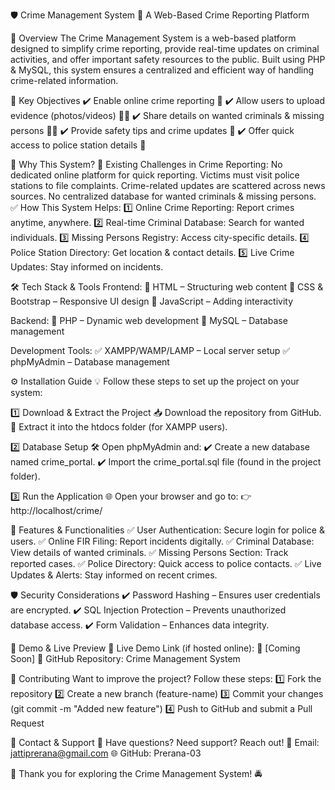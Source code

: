 🛡️ Crime Management System
🚓 A Web-Based Crime Reporting Platform

📌 Overview
The Crime Management System is a web-based platform designed to simplify crime reporting, provide real-time updates on criminal activities, and offer important safety resources to the public. Built using PHP & MySQL, this system ensures a centralized and efficient way of handling crime-related information.

🎯 Key Objectives
✔️ Enable online crime reporting 📝
✔️ Allow users to upload evidence (photos/videos) 📸🎥
✔️ Share details on wanted criminals & missing persons 🕵️‍♂️
✔️ Provide safety tips and crime updates 📢
✔️ Offer quick access to police station details 📍

🚨 Why This System?
🔴 Existing Challenges in Crime Reporting:
No dedicated online platform for quick reporting.
Victims must visit police stations to file complaints.
Crime-related updates are scattered across news sources.
No centralized database for wanted criminals & missing persons.
✅ How This System Helps:
1️⃣ Online Crime Reporting: Report crimes anytime, anywhere.
2️⃣ Real-time Criminal Database: Search for wanted individuals.
3️⃣ Missing Persons Registry: Access city-specific details.
4️⃣ Police Station Directory: Get location & contact details.
5️⃣ Live Crime Updates: Stay informed on incidents.

🛠️ Tech Stack & Tools
Frontend:
🔹 HTML – Structuring web content
🔹 CSS & Bootstrap – Responsive UI design
🔹 JavaScript – Adding interactivity

Backend:
🔸 PHP – Dynamic web development
🔸 MySQL – Database management

Development Tools:
✅ XAMPP/WAMP/LAMP – Local server setup
✅ phpMyAdmin – Database management

⚙️ Installation Guide
💡 Follow these steps to set up the project on your system:

1️⃣ Download & Extract the Project
📥 Download the repository from GitHub.
📂 Extract it into the htdocs folder (for XAMPP users).

2️⃣ Database Setup
🛠️ Open phpMyAdmin and:
✔️ Create a new database named crime_portal.
✔️ Import the crime_portal.sql file (found in the project folder).

3️⃣ Run the Application
🌐 Open your browser and go to:
👉 http://localhost/crime/

📌 Features & Functionalities
✅ User Authentication: Secure login for police & users.
✅ Online FIR Filing: Report incidents digitally.
✅ Criminal Database: View details of wanted criminals.
✅ Missing Persons Section: Track reported cases.
✅ Police Directory: Quick access to police contacts.
✅ Live Updates & Alerts: Stay informed on recent crimes.

🛡️ Security Considerations
✔️ Password Hashing – Ensures user credentials are encrypted.
✔️ SQL Injection Protection – Prevents unauthorized database access.
✔️ Form Validation – Enhances data integrity.

🎥 Demo & Live Preview
🚀 Live Demo Link (if hosted online): 🔗 [Coming Soon]
📌 GitHub Repository: Crime Management System

🤝 Contributing
Want to improve the project? Follow these steps:
1️⃣ Fork the repository
2️⃣ Create a new branch (feature-name)
3️⃣ Commit your changes (git commit -m "Added new feature")
4️⃣ Push to GitHub and submit a Pull Request

📧 Contact & Support
💬 Have questions? Need support? Reach out!
📩 Email: jattiprerana@gmail.com
🌐 GitHub: Prerana-03

🎉 Thank you for exploring the Crime Management System! 🚔

